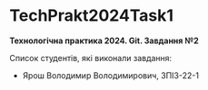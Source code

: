 # TechPrakt2024Task1
**Технологічна практика 2024. Git. Завдання №2**

Список студентів, які виконали завдання:
* Ярош Володимир Володимирович, ЗПІЗ-22-1
